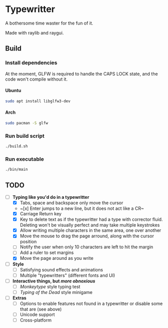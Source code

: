 # Typewritter

A bothersome time waster for the fun of it.

Made with raylib and raygui.

## Build

### Install dependencies

At the moment, GLFW is required to handle the CAPS LOCK state,
and the code won't compile without it.

#### Ubuntu

```bash
sudo apt install libglfw3-dev
```

#### Arch

```bash
sudo pacman -S glfw
```

### Run build script

```bash
./build.sh
```

### Run executable

```bash
./bin/main
```

## TODO

- [ ] **Typing like you'd do in a typewritter**
  - [x] Tabs, space and backspace only move the cursor
  - ~[x] Enter jumps to a new line, but it does not act like a CR~
  - [x] Carriage Return key
  - [x] Key to delete text as if the typewritter had a type with corrector fluid.
  Deleting won't be visually perfect and may take multiple keystrokes
  - [x] Allow writing multiple characters in the same area, one over another
  - [x] Move the mouse to drag the page arround, along with the cursor position
  - [ ] Notify the user when only 10 characters are left to hit the margin
  - [ ] Add a ruler to set margins
  - [x] Move the page around as you write
- [ ] **Style**
  - [ ] Satisfying sound effects and animations
  - [ ] Multiple "typewritters" (different fonts and UI)
- [ ] **Interactive things, but *more obnoxious***
  - [ ] *Monkeytype* style typing test
  - [ ] *Typing of the Dead* style minigame
- [ ] **Extras**
  - [ ] Options to enable features not found in a typewritter or disable some that are (see above)
  - [ ] Unicode support
  - [ ] Cross-platform
